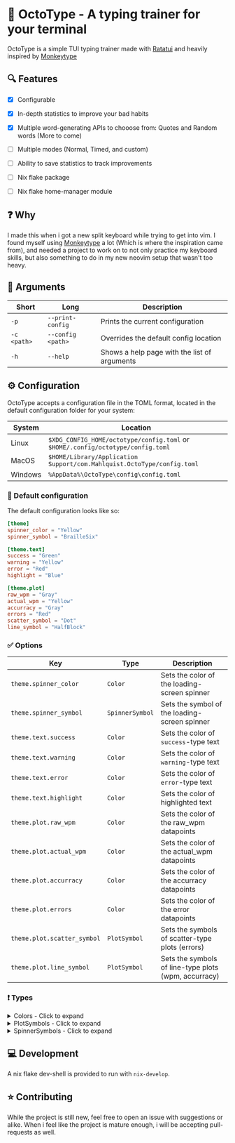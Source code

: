 # 🐙 OctoType - A typing trainer for your terminal

OctoType is a simple TUI typing trainer made with [Ratatui] and heavily inspired
by [Monkeytype]

## 🔍 Features

- [x] Configurable

- [x] In-depth statistics to improve your bad habits

- [x] Multiple word-generating APIs to chooose from: Quotes and Random words
      (More to come)

- [ ] Multiple modes (Normal, Timed, and custom)

- [ ] Ability to save statistics to track improvements

- [ ] Nix flake package

- [ ] Nix flake home-manager module

## ❓ Why

I made this when i got a new split keyboard while trying to get into vim. I
found myself using [Monkeytype](monkeytype) a lot (Which is where the
inspiration came from), and needed a project to work on to not only practice my
keyboard skills, but also something to do in my new neovim setup that wasn't too
heavy.

## 🔖 Arguments

| Short       | Long              | Description                                  |
| ----------- | ----------------- | -------------------------------------------- |
| `-p`        | `--print-config`  | Prints the current configuration             |
| `-c <path>` | `--config <path>` | Overrides the default config location        |
| `-h`        | `--help`          | Shows a help page with the list of arguments |

## ⚙️ Configuration

OctoType accepts a configuration file in the TOML format, located in the default
configuration folder for your system:

| System  | Location                                                                        |
| ------- | ------------------------------------------------------------------------------- |
| Linux   | `$XDG_CONFIG_HOME/octotype/config.toml` or `$HOME/.config/octotype/config.toml` |
| MacOS   | `$HOME/Library/Application Support/com.Mahlquist.OctoType/config.toml`          |
| Windows | `%AppData%\OctoType\config\config.toml`                                         |

### 📘 Default configuration

The default configuration looks like so:

```toml
[theme]
spinner_color = "Yellow"
spinner_symbol = "BrailleSix"

[theme.text]
success = "Green"
warning = "Yellow"
error = "Red"
highlight = "Blue"

[theme.plot]
raw_wpm = "Gray"
actual_wpm = "Yellow"
accurracy = "Gray"
errors = "Red"
scatter_symbol = "Dot"
line_symbol = "HalfBlock"
```

### ✅ Options

| Key                         | Type            | Description                                          |
| --------------------------- | --------------- | ---------------------------------------------------- |
| `theme.spinner_color`       | `Color`         | Sets the color of the loading-screen spinner         |
| `theme.spinner_symbol`      | `SpinnerSymbol` | Sets the symbol of the loading-screen spinner        |
| `theme.text.success`        | `Color`         | Sets the color of `success`-type text                |
| `theme.text.warning`        | `Color`         | Sets the color of `warning`-type text                |
| `theme.text.error`          | `Color`         | Sets the color of `error`-type text                  |
| `theme.text.highlight`      | `Color`         | Sets the color of highlighted text                   |
| `theme.plot.raw_wpm`        | `Color`         | Sets the color of the raw_wpm datapoints             |
| `theme.plot.actual_wpm`     | `Color`         | Sets the color of the actual_wpm datapoints          |
| `theme.plot.accurracy`      | `Color`         | Sets the color of the accurracy datapoints           |
| `theme.plot.errors`         | `Color`         | Sets the color of the error datapoints               |
| `theme.plot.scatter_symbol` | `PlotSymbol`    | Sets the symbols of scatter-type plots (errors)      |
| `theme.plot.line_symbol`    | `PlotSymbol`    | Sets the symbols of line-type plots (wpm, accurracy) |

### ❗ Types

<details>
    <summary>Colors - Click to expand</summary>

Two different types of colors can be supplied: ANSI or Custom which sets a
specific color.

| Color          | Type   | Description |
| -------------- | ------ | ----------- |
| `#RRGGBB`      | Custom | Hex color   |
| `<integer>`    | ANSI   | ANSI index  |
| `Black`        | ANSI   |             |
| `Red`          | ANSI   |             |
| `Green`        | ANSI   |             |
| `Yellow`       | ANSI   |             |
| `Blue`         | ANSI   |             |
| `Magenta`      | ANSI   |             |
| `Cyan`         | ANSI   |             |
| `Gray`         | ANSI   |             |
| `DarkGray`     | ANSI   |             |
| `LightRed`     | ANSI   |             |
| `LightGreen`   | ANSI   |             |
| `LightYellow`  | ANSI   |             |
| `LightBlue`    | ANSI   |             |
| `LightMagenta` | ANSI   |             |
| `LightCyan`    | ANSI   |             |
| `White`        | ANSI   |             |

</details>

<details>
    <summary>PlotSymbols - Click to expand</summary>

| Symbol      |
| ----------- |
| `Dot`       |
| `Block`     |
| `HalfBlock` |
| `Braille`   |
| `Bar`       |

</details>

<details>
    <summary>SpinnerSymbols - Click to expand</summary>

| Symbol               |
| -------------------- |
| `Ascii`              |
| `Arrow`              |
| `BlackCircle`        |
| `BoxDrawing`         |
| `BrailleOne`         |
| `BrailleDouble`      |
| `BrailleSix`         |
| `BrailleSixDouble`   |
| `BrailleEight`       |
| `BrailleEightDouble` |
| `Canadian`           |
| `Clock`              |
| `DoubleArrow`        |
| `HorizontalBlock`    |
| `OghamA`             |
| `OghamB`             |
| `OghamC`             |
| `Paranthesis`        |
| `QuadrantBlock`      |
| `QuadrantBlockCrack` |
| `VerticalBlock`      |
| `WhiteCircle`        |
| `WhiteSquare`        |

</details>

## 💻 Development

A nix flake dev-shell is provided to run with `nix-develop`.

## ⭐ Contributing

While the project is still new, feel free to open an issue with suggestions or
alike. When i feel like the project is mature enough, i will be accepting
pull-requests as well.

<!-- LINKS -->

[Monkeytype]: https://monkeytype.com/
[Ratatui]: https://ratatui.rs/
